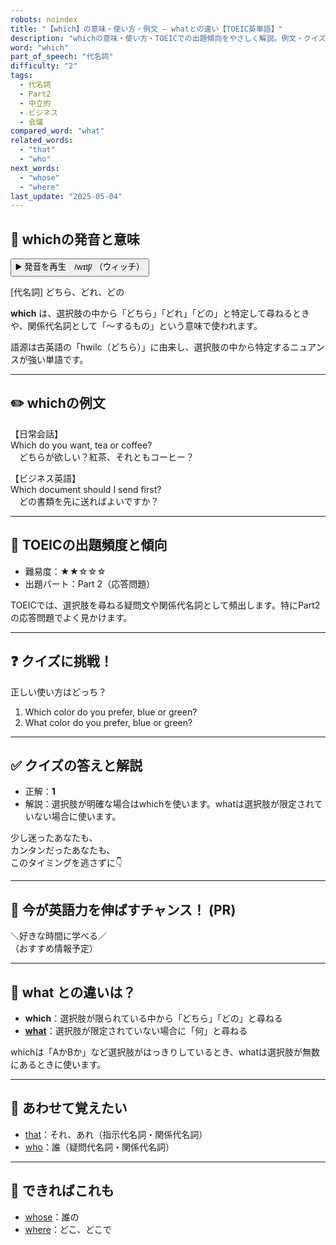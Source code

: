 ```yaml
---
robots: noindex
title: "【which】の意味・使い方・例文 ― whatとの違い【TOEIC英単語】"
description: "whichの意味・使い方・TOEICでの出題傾向をやさしく解説。例文・クイズ付きでwhatとの違いもわかりやすく学べます。"
word: "which"
part_of_speech: "代名詞"
difficulty: "2"
tags:
  - 代名詞
  - Part2
  - 中立的
  - ビジネス
  - 会議
compared_word: "what"
related_words:
  - "that"
  - "who"
next_words:
  - "whose"
  - "where"
last_update: "2025-05-04"
---
```


## 🔰 whichの発音と意味

<button class="play-audio" onclick="playTTS('which')">
  <span class="play-audio-main">
    ▶️ 発音を再生　/wɪtʃ/
  </span>
  <span class="play-audio-sub">
    （ウィッチ）
  </span>
</button>

[代名詞] どちら、どれ、どの

**which** は、選択肢の中から「どちら」「どれ」「どの」と特定して尋ねるときや、関係代名詞として「～するもの」という意味で使われます。

語源は古英語の「hwilc（どちら）」に由来し、選択肢の中から特定するニュアンスが強い単語です。

---

## ✏️ whichの例文

【日常会話】  
Which do you want, tea or coffee?  
　どちらが欲しい？紅茶、それともコーヒー？

【ビジネス英語】  
Which document should I send first?  
　どの書類を先に送ればよいですか？

---

## 🎯 TOEICの出題頻度と傾向

- 難易度：★★☆☆☆
- 出題パート：Part 2（応答問題）

TOEICでは、選択肢を尋ねる疑問文や関係代名詞として頻出します。特にPart2の応答問題でよく見かけます。

---

## ❓ クイズに挑戦！

正しい使い方はどっち？

1. Which color do you prefer, blue or green?  
2. What color do you prefer, blue or green?

---

## ✅ クイズの答えと解説

- 正解：**1**
- 解説：選択肢が明確な場合はwhichを使います。whatは選択肢が限定されていない場合に使います。

少し迷ったあなたも、  
カンタンだったあなたも、  
このタイミングを逃さずに👇️

---

## 🚀 今が英語力を伸ばすチャンス！ (PR)

<div class="info-center">
＼好きな時間に学べる／<br>  
（おすすめ情報予定）
</div>

---

## 🤔  what との違いは？

- **which**：選択肢が限られている中から「どちら」「どの」と尋ねる
- **[what](/what)**：選択肢が限定されていない場合に「何」と尋ねる

whichは「AかBか」など選択肢がはっきりしているとき、whatは選択肢が無数にあるときに使います。

---

## 🧩 あわせて覚えたい

- [that](/that)：それ、あれ（指示代名詞・関係代名詞）
- [who](/who)：誰（疑問代名詞・関係代名詞）

---

## 📖 できればこれも

- [whose](/whose)：誰の
- [where](/where)：どこ、どこで

<!-- cvid: aid09_bid36 -->
